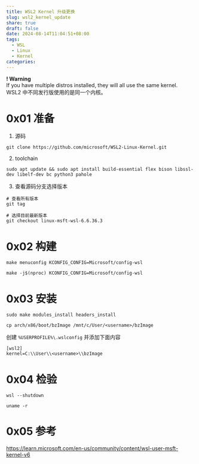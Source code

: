 ```yaml
---
title: WSL2 Kernel 升级更换
slug: wsl2_kernel_update
share: true
draft: false
date: 2024-08-14T11:04:51+08:00
tags:
  - WSL
  - Linux
  - Kernel
categories:
---
```


**! Warning**<br>
If you have multiple distros installed, they will all use the same kernel.<br>
WSL2 中不同发行版使用的是同一个内核。<br>

# 0x01 准备

1. 源码
```
git clone https://github.com/microsoft/WSL2-Linux-Kernel.git
```

2. toolchain 
```
sudo apt update && sudo apt install build-essential flex bison libssl-dev libelf-dev bc python3 pahole
```

3. 查看源码分支选择版本
```
# 查看所有版本
git tag 

# 选择目前最新版本
git checkout linux-msft-wsl-6.6.36.3
```

# 0x02 构建


```
make menuconfig KCONFIG_CONFIG=Microsoft/config-wsl
```

```
make -j$(nproc) KCONFIG_CONFIG=Microsoft/config-wsl
```

# 0x03 安装

```
sudo make modules_install headers_install
```

```
cp arch/x86/boot/bzImage /mnt/c/User/<username>/bzImage
```

 创建 `%USERPROFILE%\.wslconfig` 并添加下面内容
```
[wsl2]
kernel=C:\\User\\<username>\\bzImage
```

# 0x04 检验

```
wsl --shutdown
```


```
uname -r
```

# 0x05 参考
https://learn.microsoft.com/en-us/community/content/wsl-user-msft-kernel-v6
